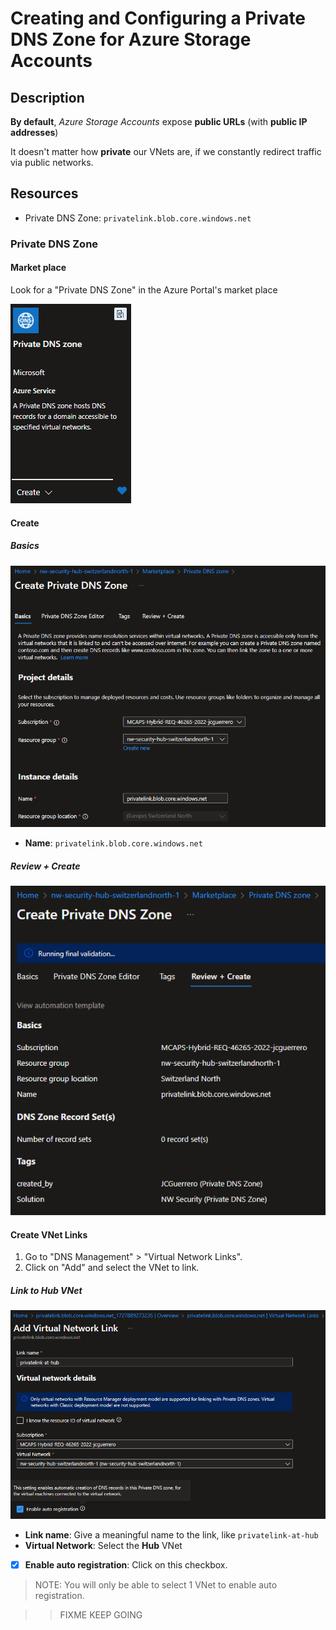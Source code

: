 # Creating and Configuring a Private DNS Zone for Azure Storage Accounts

## Description

**By default**, *Azure Storage Accounts* expose **public URLs** (with **public IP addresses**)

It doesn't matter how **private** our VNets are, if we constantly redirect traffic via public networks.

## Resources

- Private DNS Zone: `privatelink.blob.core.windows.net`

### Private DNS Zone

#### Market place

Look for a "Private DNS Zone" in the Azure Portal's market place

![Market place](../../../../assets/img/azure/market/pdns/logo.png)

#### Create

##### Basics

![Basics](../../../../assets/img/azure/solution/vnets/hub/pdns/st/create/basics.png)

- **Name**: `privatelink.blob.core.windows.net`

##### Review + Create

![Review + Create](../../../../assets/img/azure/solution/vnets/hub/pdns/st/create/review.png)

#### Create VNet Links

1. Go to "DNS Management" > "Virtual Network Links".
1. Click on "Add" and select the VNet to link.

##### Link to Hub VNet

![Link to Hub VNet](../../../../assets/img/azure/solution/vnets/hub/pdns/st/vnet/links/hub.png)

- **Link name**: Give a meaningful name to the link, like `privatelink-at-hub`
- **Virtual Network**: Select the **Hub** VNet
-[x] **Enable auto registration**: Click on this checkbox.

> NOTE: You will only be able to select 1 VNet to enable auto registration.

>> FIXME KEEP GOING
